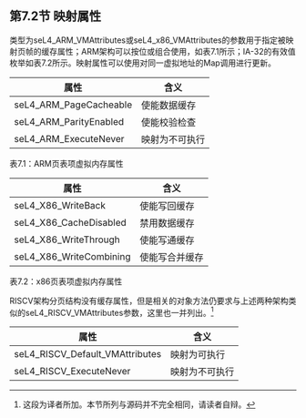 ## 第7.2节  映射属性

类型为seL4_ARM_VMAttributes或seL4_x86_VMAttributes的参数用于指定被映射页帧的缓存属性；ARM架构可以按位或组合使用，如表7.1所示；IA-32的有效值枚举如表7.2所示。映射属性可以使用对同一虚拟地址的Map调用进行更新。

属性 | 含义
--- | ---
seL4_ARM_PageCacheable | 使能数据缓存
seL4_ARM_ParityEnabled | 使能校验检查
seL4_ARM_ExecuteNever | 映射为不可执行

表7.1：ARM页表项虚拟内存属性

属性 | 含义
--- | ---
seL4_X86_WriteBack | 使能写回缓存
seL4_X86_CacheDisabled | 禁用数据缓存
seL4_X86_WriteThrough | 使能写通缓存
seL4_X86_WriteCombining | 使能写合并缓存

表7.2：x86页表项虚拟内存属性

RISCV架构分页结构没有缓存属性，但是相关的对象方法仍要求与上述两种架构类似的seL4_RISCV_VMAttributes参数，这里也一并列出。[^1]

属性 | 含义
--- | ---
seL4_RISCV_Default_VMAttributes | 映射为可执行
seL4_RISCV_ExecuteNever | 映射为不可执行


[^1]: 这段为译者所加。本节所列与源码并不完全相同，请读者自辩。
